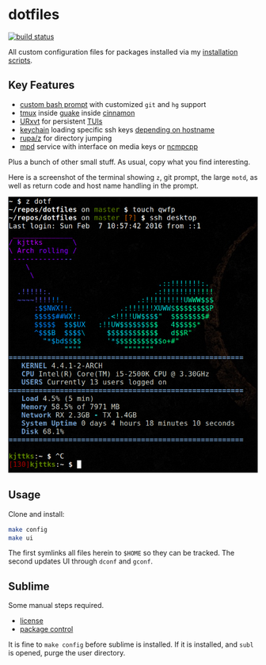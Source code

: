 # dotfiles
[![build status](https://secure.travis-ci.org/clux/dotfiles.svg)](http://travis-ci.org/clux/dotfiles)

All custom configuration files for packages installed via my [installation scripts](https://github.com/clux/dotclux).

## Key Features

- [custom bash prompt](https://github.com/clux/dotfiles/blob/master/.bash_prompt) with customized `git` and `hg` support
- [tmux](https://wiki.archlinux.org/index.php/tmux) inside [guake](https://wiki.archlinux.org/index.php/Guake) inside [cinnamon](https://wiki.archlinux.org/index.php/cinnamon)
- [URxvt](https://wiki.archlinux.org/index.php/rxvt-unicode) for persistent [TUIs](https://en.wikipedia.org/wiki/Text-based_user_interface)
- [keychain](https://wiki.archlinux.org/index.php/SSH_keys#Keychain) loading specific ssh keys [depending on hostname](https://github.com/clux/dotfiles/blob/658ffb136167730ba272b03fd57c2be4a0bd2cc9/.bash_profile#L10-L16)
- [rupa/z](https://github.com/rupa/z) for directory jumping
- [mpd](https://wiki.archlinux.org/index.php/Music_Player_Daemon) service with interface on media keys or [ncmpcpp](https://wiki.archlinux.org/index.php/Ncmpcpp)

Plus a bunch of other small stuff. As usual, copy what you find interesting.

Here is a screenshot of the terminal showing `z`, git prompt, the large `motd`, as well as return code and host name handling in the prompt.

![terminal style](https://github.com/clux/dotfiles/raw/master/terminal.png)

## Usage
Clone and install:

```sh
make config
make ui
```

The first symlinks all files herein to `$HOME` so they can be tracked. The second updates UI through `dconf` and `gconf`.

## Sublime
Some manual steps required.

- [license](https://mail.google.com/mail/u/0/#search/sublime+license/13a942d72a211e81)
- [package control](https://packagecontrol.io/installation)

It is fine to `make config` before sublime is installed. If it is installed, and `subl` is opened, purge the user directory.
